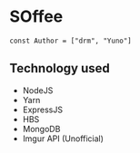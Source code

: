 # SOffee

`const Author = ["drm", "Yuno"]`

## Technology used

-   NodeJS
-   Yarn
-   ExpressJS
-   HBS
-   MongoDB
-   Imgur API (Unofficial)
